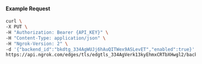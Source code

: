 <!-- Code generated for API Clients. DO NOT EDIT. -->

#### Example Request

```bash
curl \
-X PUT \
-H "Authorization: Bearer {API_KEY}" \
-H "Content-Type: application/json" \
-H "Ngrok-Version: 2" \
-d '{"backend_id":"bkdtg_334AgWUJj6hAuQITWex9ASLevET","enabled":true}' \
https://api.ngrok.com/edges/tls/edgtls_334AgVerk13kyEhmxCRTbXHwgl2/backend
```
